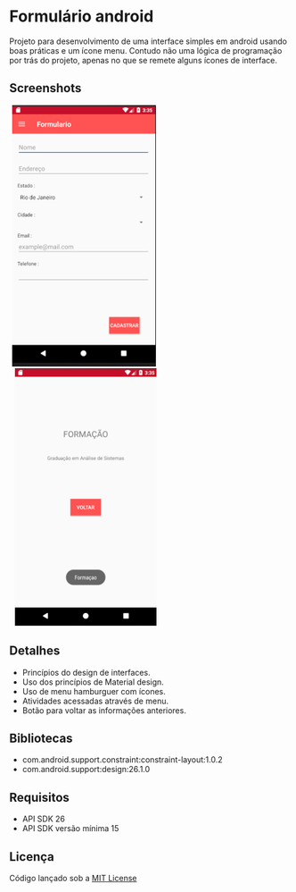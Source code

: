 # Formulário android
Projeto para desenvolvimento de uma interface simples em android usando boas práticas e um ícone menu. Contudo não uma lógica de programação por trás do projeto, apenas no que se remete alguns ícones de interface.
## Screenshots
<div style="max-length:200px"><img src="screenshot/tela_formulario.png" alt="Tela inicial" style="padding-left:5px" />
<img src="screenshot/tela_formulario_botaovoltar.png" alt="Uma das telas do menu" style="padding-left:10px" /></div>

## Detalhes
+ Princípios do design de interfaces.
+ Uso dos princípios de Material design.
+ Uso de menu hamburguer com ícones.
+ Atividades acessadas através de menu.
+ Botão para voltar as informações anteriores.
## Bibliotecas
+ com.android.support.constraint:constraint-layout:1.0.2
+ com.android.support:design:26.1.0
## Requisitos
+ API SDK 26
+ API SDK versão mínima 15
## Licença
Código lançado sob a [MIT License](https://github.com/Nabucodono5or/Formulario/blob/master/LICENSE)
